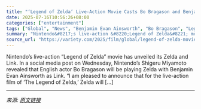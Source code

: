 ```yaml
---
title: "‘Legend of Zelda’ Live-Action Movie Casts Bo Bragason and Benjamin Evan Ainsworth as Zelda and Link"
date: 2025-07-16T10:56:26+08:00
categories: ["entertainment"]
tags: ["Global", "News", "Benjamin Evan Ainsworth", "Bo Bragason", "Legend of Zelda", "Nintendo"]
summary: "Nintendo&#8217;s live-action &#8220;Legend of Zelda&#8221; movie has unveiled its Zelda and Link. In a social media post on Wednesday, Nintendo&#8217;s Shigeru Miyamoto revealed that English actor Bo "
source_url: "https://variety.com/2025/film/global/legend-of-zelda-movie-cast-bo-bragason-benjamin-evan-ainsworth-1236462236/"
---
```


Nintendo&#8217;s live-action &#8220;Legend of Zelda&#8221; movie has unveiled its Zelda and Link. In a social media post on Wednesday, Nintendo&#8217;s Shigeru Miyamoto revealed that English actor Bo Bragason will be playing Zelda with Benjamin Evan Ainsworth as Link. &#8220;I am pleased to announce that for the live-action film of &#8216;The Legend of Zelda,&#8217; Zelda will [&#8230;]

---

*来源: [原文链接](https://variety.com/2025/film/global/legend-of-zelda-movie-cast-bo-bragason-benjamin-evan-ainsworth-1236462236/)*
